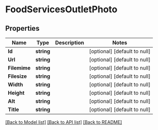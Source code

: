 # FoodServicesOutletPhoto

## Properties
Name | Type | Description | Notes
------------ | ------------- | ------------- | -------------
**Id** | **string** |  | [optional] [default to null]
**Url** | **string** |  | [optional] [default to null]
**Filemime** | **string** |  | [optional] [default to null]
**Filesize** | **string** |  | [optional] [default to null]
**Width** | **string** |  | [optional] [default to null]
**Height** | **string** |  | [optional] [default to null]
**Alt** | **string** |  | [optional] [default to null]
**Title** | **string** |  | [optional] [default to null]

[[Back to Model list]](../README.md#documentation-for-models) [[Back to API list]](../README.md#documentation-for-api-endpoints) [[Back to README]](../README.md)

